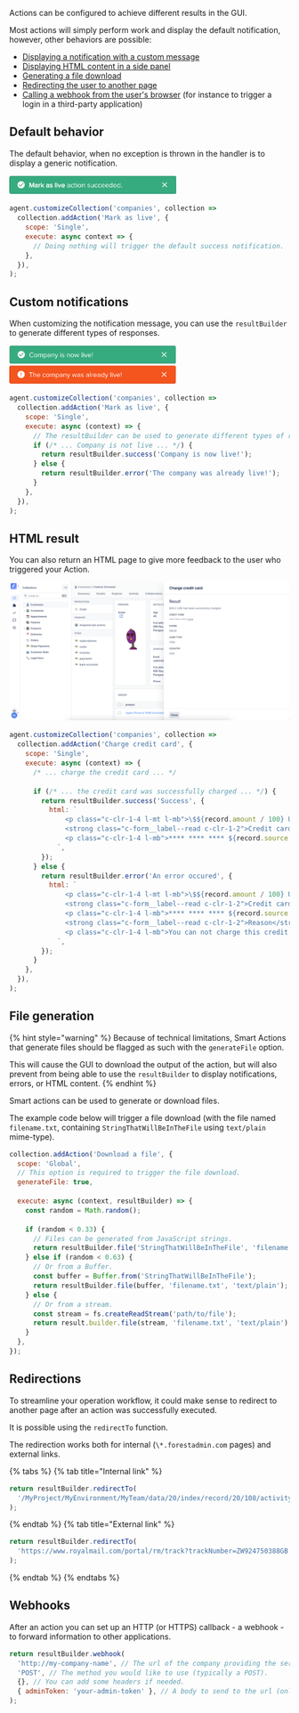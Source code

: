 Actions can be configured to achieve different results in the GUI.

Most actions will simply perform work and display the default notification, however, other behaviors are possible:

- [Displaying a notification with a custom message](#custom-notifications)
- [Displaying HTML content in a side panel](#html-result)
- [Generating a file download](#file-generation)
- [Redirecting the user to another page](#redirections)
- [Calling a webhook from the user's browser](#webhooks) (for instance to trigger a login in a third-party application)

## Default behavior

The default behavior, when no exception is thrown in the handler is to display a generic notification.

<img src="../../assets/actions-default-success-result.png" width="300">

```javascript
agent.customizeCollection('companies', collection =>
  collection.addAction('Mark as live', {
    scope: 'Single',
    execute: async context => {
      // Doing nothing will trigger the default success notification.
    },
  }),
);
```

## Custom notifications

When customizing the notification message, you can use the `resultBuilder` to generate different types of responses.

<img src="../../assets/actions-custom-success-result.png" width="300">
<img src="../../assets/actions-custom-error-result.png" width="300">

```javascript
agent.customizeCollection('companies', collection =>
  collection.addAction('Mark as live', {
    scope: 'Single',
    execute: async (context) => {
      // The resultBuilder can be used to generate different types of responses.
      if (/* ... Company is not live ... */) {
        return resultBuilder.success('Company is now live!');
      } else {
        return resultBuilder.error('The company was already live!');
      }
    },
  }),
);
```

## HTML result

You can also return an HTML page to give more feedback to the user who triggered your Action.

![](../../assets/actions-html-result-success.png)

```javascript
agent.customizeCollection('companies', collection =>
  collection.addAction('Charge credit card', {
    scope: 'Single',
    execute: async (context) => {
      /* ... charge the credit card ... */

      if (/* ... the credit card was successfully charged ... */) {
        return resultBuilder.success('Success', {
          html: `
              <p class="c-clr-1-4 l-mt l-mb">\$${record.amount / 100} USD has been successfuly charged.</p>
              <strong class="c-form__label--read c-clr-1-2">Credit card</strong>
              <p class="c-clr-1-4 l-mb">**** **** **** ${record.source.last4}</p>
            `,
        });
      } else {
        return resultBuilder.error('An error occured', {
          html: `
              <p class="c-clr-1-4 l-mt l-mb">\$${record.amount / 100} USD has not been charged.</p>
              <strong class="c-form__label--read c-clr-1-2">Credit card</strong>
              <p class="c-clr-1-4 l-mb">**** **** **** ${record.source.last4}</p>
              <strong class="c-form__label--read c-clr-1-2">Reason</strong>
              <p class="c-clr-1-4 l-mb">You can not charge this credit card. The card is marked as blocked</p>
            `,
        });
      }
    },
  }),
);
```

## File generation

{% hint style="warning" %}
Because of technical limitations, Smart Actions that generate files should be flagged as such with the `generateFile` option.

This will cause the GUI to download the output of the action, but will also prevent from being able to use the `resultBuilder` to display notifications, errors, or HTML content.
{% endhint %}

Smart actions can be used to generate or download files.

The example code below will trigger a file download (with the file named `filename.txt`, containing `StringThatWillBeInTheFile` using `text/plain` mime-type).

```javascript
collection.addAction('Download a file', {
  scope: 'Global',
  // This option is required to trigger the file download.
  generateFile: true,

  execute: async (context, resultBuilder) => {
    const random = Math.random();

    if (random < 0.33) {
      // Files can be generated from JavaScript strings.
      return resultBuilder.file('StringThatWillBeInTheFile', 'filename.txt', 'text/plain');
    } else if (random < 0.63) {
      // Or from a Buffer.
      const buffer = Buffer.from('StringThatWillBeInTheFile');
      return resultBuilder.file(buffer, 'filename.txt', 'text/plain');
    } else {
      // Or from a stream.
      const stream = fs.createReadStream('path/to/file');
      return result.builder.file(stream, 'filename.txt', 'text/plain');
    }
  },
});
```

## Redirections

To streamline your operation workflow, it could make sense to redirect to another page after an action was successfully executed.

It is possible using the `redirectTo` function.

The redirection works both for internal (`\*.forestadmin.com` pages) and external links.

{% tabs %} {% tab title="Internal link" %}

```javascript
return resultBuilder.redirectTo(
  '/MyProject/MyEnvironment/MyTeam/data/20/index/record/20/108/activity',
);
```

{% endtab %} {% tab title="External link" %}

```javascript
return resultBuilder.redirectTo(
  'https://www.royalmail.com/portal/rm/track?trackNumber=ZW924750388GB',
);
```

{% endtab %} {% endtabs %}

## Webhooks

After an action you can set up an HTTP (or HTTPS) callback - a webhook - to forward information to other applications.

```javascript
return resultBuilder.webhook(
  'http://my-company-name', // The url of the company providing the service.
  'POST', // The method you would like to use (typically a POST).
  {}, // You can add some headers if needed.
  { adminToken: 'your-admin-token' }, // A body to send to the url (only JSON supported).
);
```
